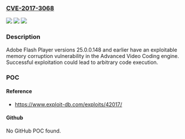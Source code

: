 ### [CVE-2017-3068](https://cve.mitre.org/cgi-bin/cvename.cgi?name=CVE-2017-3068)
![](https://img.shields.io/static/v1?label=Product&message=Adobe%20Flash%20Player%2025.0.0.148%20and%20earlier.&color=blue)
![](https://img.shields.io/static/v1?label=Version&message=n%2Fa&color=blue)
![](https://img.shields.io/static/v1?label=Vulnerability&message=Memory%20Corruption&color=brighgreen)

### Description

Adobe Flash Player versions 25.0.0.148 and earlier have an exploitable memory corruption vulnerability in the Advanced Video Coding engine. Successful exploitation could lead to arbitrary code execution.

### POC

#### Reference
- https://www.exploit-db.com/exploits/42017/

#### Github
No GitHub POC found.

